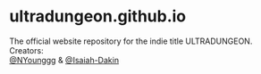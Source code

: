 # ultradungeon.github.io
The official website repository for the indie title ULTRADUNGEON.<br>
Creators:<br>
[@NYounggg](https://github.com/NYounggg) & [@Isaiah-Dakin](https://github.com/Isaiah-Dakin)
